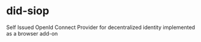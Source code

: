 # did-siop
Self Issued OpenId Connect Provider for decentralized identity implemented as a browser add-on
